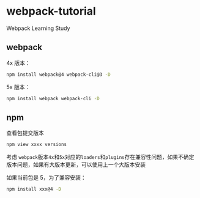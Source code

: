 # webpack-tutorial

Webpack Learning Study

## webpack

4x 版本：

```bash
npm install webpack@4 webpack-cli@3 -D
```

5x 版本：

```bash
npm install webpack webpack-cli -D
```

## npm

查看包提交版本

```bash
npm view xxxx versions
```

考虑 `webpack`版本`4x`和`5x`对应的`loaders`和`plugins`存在兼容性问题，如果不确定版本问题，如果有大版本更新，可以使用上一个大版本安装

如果当前包是 5，为了兼容安装：

```bash
npm install xxx@4 -D
```
